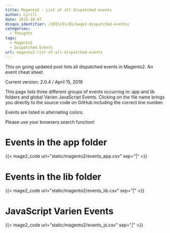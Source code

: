 ```yaml
---
title: Magento2 - List of all dispatched events
author: Cyrill
date: 2015-10-07
disqus_identifier: /2015/01/01/mage2-dispatched-events/
categories:
  - Thoughts
tags:
  - Magento2
  - Dispatched Events
url: magento2-list-of-all-dispatched-events  
---
```


This on going updated post lists all dispatched events in Magento2. An event cheat sheet.

Current version: 2.0.4 / April 15, 2016

<!--more-->

This page lists three different groups of events occurring in: app and lib folders
and global Varien JavaScript Events. Clicking on the file name brings you directly
to the source code on GitHub including the correct line number.

Events are listed in alternating colors.

Please use your browsers search function!

# Events in the app folder

{{< mage2_code url="static/magento2/events_app.csv" sep="|" >}}

# Events in the lib folder

{{< mage2_code url="static/magento2/events_lib.csv" sep="|" >}}

# JavaScript Varien Events

{{< mage2_code url="static/magento2/events_js.csv" sep="|" >}}
